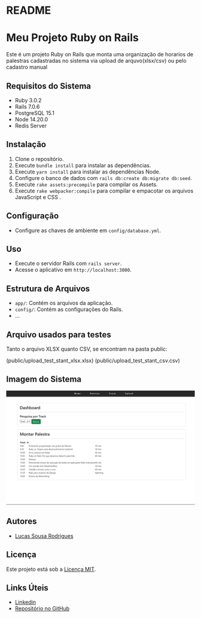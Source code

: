 # README

# Meu Projeto Ruby on Rails

Este é um projeto Ruby on Rails que monta uma organização de horarios de palestras cadastradas no sistema via upload de arquvo(xlsx/csv) ou pelo cadastro manual

## Requisitos do Sistema

- Ruby 3.0.2
- Rails 7.0.6
- PostgreSQL 15.1
- Node 14.20.0
- Redis Server

## Instalação

1. Clone o repositório.
2. Execute `bundle install` para instalar as dependências.
3. Execute `yarn install` para instalar as dependências Node.
4. Configure o banco de dados com `rails db:create db:migrate db:seed`.
5. Execute `rake assets:precompile` para compilar os Assets.
6. Execute `rake webpacker:compile` para compilar e empacotar os arquivos JavaScript e CSS .


## Configuração

- Configure as chaves de ambiente em `config/database.yml`.

## Uso

- Execute o servidor Rails com `rails server`.
- Acesse o aplicativo em `http://localhost:3000`.

## Estrutura de Arquivos

- `app/`: Contém os arquivos da aplicação.
- `config/`: Contém as configurações do Rails.
- ...
## Arquivo usados para testes
Tanto o arquivo XLSX quanto CSV, 
se encontram na pasta public:

(public/upload_test_stant_xlsx.xlsx)
(public/upload_test_stant_csv.csv)


## Imagem do Sistema 

![Exemplo de Imagem](public/captura.png)



## Autores

- [Lucas Sousa Rodrigues](https://github.com/LucasSousaR)

## Licença

Este projeto está sob a [Licença MIT](LICENSE).

## Links Úteis

- [Linkedin](https://www.linkedin.com/in/lucas-sousa-rodrigues-818328170/)
- [Repositório no GitHub](https://github.com/LucasSousaR/stant.git)